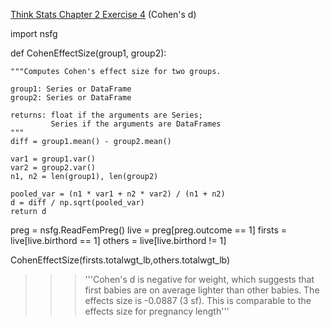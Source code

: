 [Think Stats Chapter 2 Exercise 4](http://greenteapress.com/thinkstats2/html/thinkstats2003.html#toc24) (Cohen's d)

import nsfg 

def CohenEffectSize(group1, group2):
    
    """Computes Cohen's effect size for two groups.
    
    group1: Series or DataFrame
    group2: Series or DataFrame
    
    returns: float if the arguments are Series;
             Series if the arguments are DataFrames
    """
    diff = group1.mean() - group2.mean()

    var1 = group1.var()
    var2 = group2.var()
    n1, n2 = len(group1), len(group2)

    pooled_var = (n1 * var1 + n2 * var2) / (n1 + n2)
    d = diff / np.sqrt(pooled_var)
    return d

preg = nsfg.ReadFemPreg() 
live = preg[preg.outcome == 1]
firsts = live[live.birthord == 1] 
others = live[live.birthord != 1]

CohenEffectSize(firsts.totalwgt_lb,others.totalwgt_lb)

>>>'''Cohen's d is negative for weight, which suggests that first babies are on average lighter than other babies. 
The effects size is -0.0887 (3 sf). This is comparable to the effects size for pregnancy length''' 
